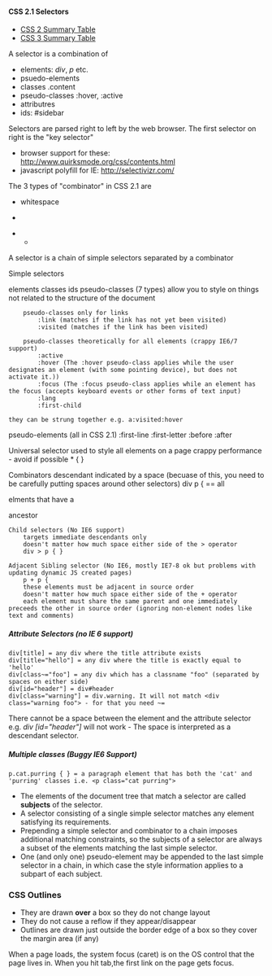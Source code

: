 #### CSS 2.1 Selectors

- [CSS 2 Summary Table](http://www.w3.org/TR/CSS2/selector.html#pattern-matching)
- [CSS 3 Summary Table](http://www.w3.org/TR/css3-selectors/#selectors)

A selector is a combination of

- elements: _div_, _p_ etc.
- psuedo-elements
- classes .content
- pseudo-classes :hover, :active
- attributres
- ids: #sidebar

Selectors are parsed right to left by the web browser. The first selector on
right is the "key selector"

- browser support for these: http://www.quirksmode.org/css/contents.html
- javascript polyfill for IE: http://selectivizr.com/

The 3 types of "combinator" in CSS 2.1 are

- whitespace
- >
-   -

A selector is a chain of simple selectors separated by a combinator

Simple selectors

elements classes ids pseudo-classes (7 types) allow you to style on things not
related to the structure of the document

    	pseudo-classes only for links
    		:link (matches if the link has not yet been visited)
    		:visited (matches if the link has been visited)

    	pseudo-classes theoretically for all elements (crappy IE6/7 support)
    		:active
    		:hover (The :hover pseudo-class applies while the user designates an element (with some pointing device), but does not activate it.))
    		:focus (The :focus pseudo-class applies while an element has the focus (accepts keyboard events or other forms of text input)
    		:lang
    		:first-child

    they can be strung together e.g. a:visited:hover

pseudo-elements (all in CSS 2.1) :first-line :first-letter :before :after

Universal selector used to style all elements on a page crappy performance -
avoid if possible \* { }

Combinators descendant indicated by a space (becuase of this, you need to be
carefully putting spaces around other selectors) div p { == all <p> elments that
have a <div> ancestor

    Child selectors (No IE6 support)
    	targets immediate descendants only
    	doesn't matter how much space either side of the > operator
    	div > p { }

    Adjacent Sibling selector (No IE6, mostly IE7-8 ok but problems with updating dynamic JS created pages)
    	p + p {
    	these elements must be adjacent in source order
    	doesn't matter how much space either side of the + operator
    	each element must share the same parent and one immediately preceeds the other in source order (ignoring non-element nodes like text and comments)

##### Attribute Selectors (no IE 6 support)

    div[title] = any div where the title attribute exists
    div[title="hello"] = any div where the title is exactly equal to 'hello'
    div[class~="foo"] = any div which has a classname "foo" (separated by spaces on either side)
    div[id="header"] = div#header
    div[class="warning"] = div.warning. It will not match <div class="warning foo"> - for that you need ~=

There cannot be a space between the element and the attribute selector e.g. _div
[id="header"]_ will not work - The space is interpreted as a descendant
selector.

##### Multiple classes (Buggy IE6 Support)

    p.cat.purring { } = a paragraph element that has both the 'cat' and 'purring' classes i.e. <p class="cat purring">

- The elements of the document tree that match a selector are called
  **subjects** of the selector.
- A selector consisting of a single simple selector matches any element
  satisfying its requirements.
- Prepending a simple selector and combinator to a chain imposes additional
  matching constraints, so the subjects of a selector are always a subset of the
  elements matching the last simple selector.
- One (and only one) pseudo-element may be appended to the last simple selector
  in a chain, in which case the style information applies to a subpart of each
  subject.

### CSS Outlines

- They are drawn **over** a box so they do not change layout
- They do not cause a reflow if they appear/disappear
- Outlines are drawn just outside the border edge of a box so they cover the
  margin area (if any)

When a page loads, the system focus (caret) is on the OS control that the page
lives in. When you hit tab,the first link on the page gets focus.
